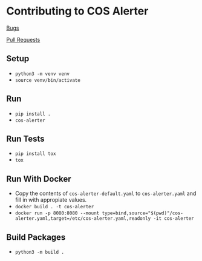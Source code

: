 # Contributing to COS Alerter

[Bugs](https://github.com/canonical/cos-alerter/issues)

[Pull Requests](https://github.com/canonical/cos-alerter/pulls)

## Setup

* `python3 -m venv venv`
* `source venv/bin/activate`

## Run

* `pip install .`
* `cos-alerter`

## Run Tests

* `pip install tox`
* `tox`

## Run With Docker

* Copy the contents of `cos-alerter-default.yaml` to `cos-alerter.yaml` and fill in with appropiate values.
* `docker build . -t cos-alerter`
* `docker run -p 8080:8080 --mount type=bind,source="$(pwd)"/cos-alerter.yaml,target=/etc/cos-alerter.yaml,readonly -it cos-alerter`

## Build Packages

* `python3 -m build .`

